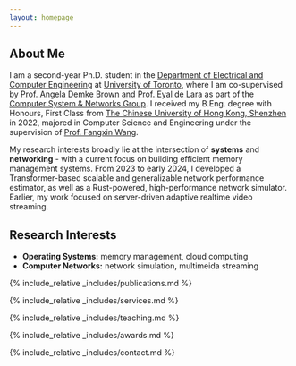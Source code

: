 ```yaml
---
layout: homepage
---
```


## About Me

I am a second-year Ph.D. student in the [Department of Electrical and
Computer Engineering](https://www.ece.toronto.edu) at [University of
Toronto](https://www.utoronto.ca/), where I am co-supervised by [Prof. Angela
Demke Brown](https://www.cs.toronto.edu/~demke/) and [Prof. Eyal de
Lara](https://www.cs.toronto.edu/~delara/) as part of the [Computer System & Networks
Group](https://csng.cs.toronto.edu/index.php). I received my B.Eng. degree with Honours, First Class from [The Chinese University
of Hong Kong, Shenzhen](https://www.cuhk.edu.cn/en) in 2022, majored in Computer
Science and Engineering under the supervision of [Prof. Fangxin
Wang](https://mypage.cuhk.edu.cn/academics/wangfangxin/).


My research interests broadly lie at the intersection of **systems** and
**networking** - with a current focus on building efficient memory management
systems. From 2023 to early 2024, I developed a Transformer-based scalable and generalizable
network performance estimator, as well as a Rust-powered, high-performance network simulator.
Earlier, my work focused on server-driven adaptive realtime video streaming.

## Research Interests

- **Operating Systems:** memory management, cloud computing
- **Computer Networks:** network simulation, multimeida streaming

{% include_relative _includes/publications.md %}

{% include_relative _includes/services.md %}

{% include_relative _includes/teaching.md %}

{% include_relative _includes/awards.md %}

{% include_relative _includes/contact.md %}